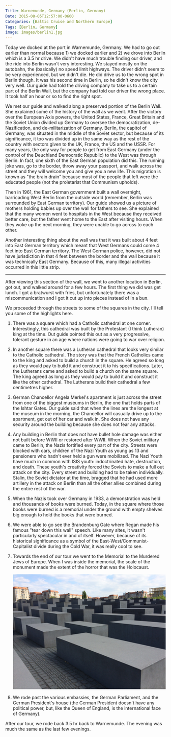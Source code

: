 ```yaml
---
Title: Warnemunde, Germany (Berlin, Germany)
Date: 2015-08-05T12:57:00-0600
Categories: [Baltic Cruise and Northern Europe]
Tags: [Berlin, Germany]
image: images/berlin1.jpg
---
```


Today we docked at the port in Warnemunde, Germany. We had to go out earlier
than normal because 1) we docked earlier and 2) we drove into Berlin which is a
3.5 hr drive. We didn't have much trouble finding our driver, and the ride into
Berlin wasn't very interesting. We stayed mostly on the autobahn, the
(basically) no speed limit highways. The driver didn't seem to be very
experienced, but we didn't die. He did drive us to the wrong spot in Berlin
though. It was his second time in Berlin, so he didn't know the city very well.
Our guide had told the driving company to take us to a certain part of the
Berlin Wall, but the company had told our driver the wrong place. It took half
an hour or so to find the right spot.

We met our guide and walked along a preserved portion of the Berlin Wall. She
explained some of the history of the wall as we went. After the victory over the
European Axis powers, the United States, France, Great Britain and the Soviet
Union divided up Germany to oversee the democratization, de-Nazification, and
de-militarization of Germany.  Berlin, the capitol of Germany, was situated in
the middle of the Soviet sector, but because of its significance, it too was
divided up in the same way as the rest of the country with sectors given to the
UK, France, the US and the USSR. For many years, the only way for people to get
from East Germany (under the control of the Deuchland Democratic Republic) to
the West was through Berlin. In fact, one sixth of the East German population
did this. The running joke was, go to the border, throw away your passport, and
walk across the street and they will welcome you and give you a new life. This
migration is known as "the brain drain" because most of the people that left
were the educated people (not the proletariat that Communism upholds).

Then in 1961, the East German government built a wall overnight, barricading
West Berlin from the outside world (remember, Berlin was surrounded by East
German territory). Our guide showed us a picture of mothers holding babies up
over the wall for fathers to see. She explained that the many women went to
hospitals in the West because they received better care, but the father went
home to the East after visiting hours. When they woke up the next morning, they
were unable to go across to each other.

Another interesting thing about the wall was that it was built about 4 feet into
East German territory which meant that West Germans could come 4 feet into East
German territory. The West German police, however, did not have jurisdiction in
that 4 feet between the border and the wall because it was technically East
Germany. Because of this, many illegal activities occurred in this little strip.

------------------------------------------------------------------------

After viewing this section of the wall, we went to another location in Berlin,
got out, and walked around for a few hours. The first thing we did was get
lunch. I got a bratwurst with fries, but unfortunately there was a
miscommunication and I got it cut up into pieces instead of in a bun.

We proceeded through the streets to some of the squares in the city.  I'll tell
you some of the highlights here.

1.  There was a square which had a Catholic cathedral at one corner.
    Interestingly, this cathedral was built by the Protestant (I think Lutheran)
    king at the time. Out guide pointed this out as a very progressive, tolerant
    gesture in an age where nations were going to war over religion.

2.  In another square there was a Lutheran cathedral that looks very similar to
    the Catholic cathedral. The story was that the French Catholics came to the
    king and asked to build a church in the square. He agreed so long as they
    would pay to build it and construct it to his specifications. Later, the
    Lutherans came and asked to build a church on the same square. The king
    agreed as long as they would pay to build it and construct it like the other
    cathedral. The Lutherans build their cathedral a few centimetres higher.

3.  German Chancellor Angela Merkel's apartment is just across the street from
    one of the biggest museums in Berlin, the one that holds parts of the Ishtar
    Gates. Our guide said that when the lines are the longest at the museum in
    the morning, the Chancellor will casually drive up to the apartment, get out
    of her car and walk in.  She does not have any security around the building
    because she does not fear any attacks.

4.  Any building in Berlin that does not have bullet hole damage was either not
    built before WWII or restored after WWII. When the Soviet military came to
    Berlin, the Nazis fortified every part of the city.  Streets were blocked
    with cars, children of the Nazi Youth as young as 13 and pensioners who
    hadn't ever held a gun were mobilized. The Nazi Youth have much in common
    with ISIS youth: indoctrinated hate, destruction, and death. These youth's
    creativity forced the Soviets to make a full out attack on the city. Every
    street and building had to be taken individually. Stalin, the Soviet
    dictator at the time, bragged that he had used more artillery in the attack
    on Berlin than all the other allies combined during the entire rest of the
    war.

5.  When the Nazis took over Germany in 1933, a demonstration was held and
    thousands of books were burned. Today, in the square where those books were
    burned is a memorial under the ground with empty shelves big enough to hold
    the books that were burned.

6.  We were able to go see the Brandenburg Gate where Regan made his famous
    "tear down this wall" speech. Like many sites, it wasn't particularly
    spectacular in and of itself. However, because of its historical
    significance as a symbol of the East-West/Communist-Capitalist divide during
    the Cold War, it was really cool to see.

7.  Towards the end of our tour we went to the Memorial to the Murdered Jews of
    Europe. When I was inside the memorial, the scale of the monument made the
    extent of the horror that was the Holocaust.

    ![Memorial to the Murdered Jews of Europe](images/berlin1.jpg)

8.  We rode past the various embassies, the German Parliament, and the German
    President's house (the German President doesn't have any political power,
    but, like the Queen of England, is the international face of Germany).

After our tour, we rode back 3.5 hr back to Warnemunde. The evening was much the
same as the last few evenings.
